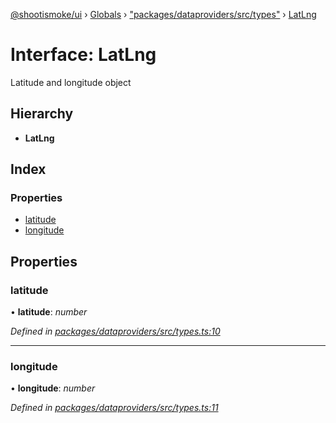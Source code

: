 [@shootismoke/ui](../README.md) › [Globals](../globals.md) › ["packages/dataproviders/src/types"](../modules/_packages_dataproviders_src_types_.md) › [LatLng](_packages_dataproviders_src_types_.latlng.md)

# Interface: LatLng

Latitude and longitude object

## Hierarchy

* **LatLng**

## Index

### Properties

* [latitude](_packages_dataproviders_src_types_.latlng.md#latitude)
* [longitude](_packages_dataproviders_src_types_.latlng.md#longitude)

## Properties

###  latitude

• **latitude**: *number*

*Defined in [packages/dataproviders/src/types.ts:10](https://github.com/shootismoke/common/blob/c0e7829/packages/dataproviders/src/types.ts#L10)*

___

###  longitude

• **longitude**: *number*

*Defined in [packages/dataproviders/src/types.ts:11](https://github.com/shootismoke/common/blob/c0e7829/packages/dataproviders/src/types.ts#L11)*
